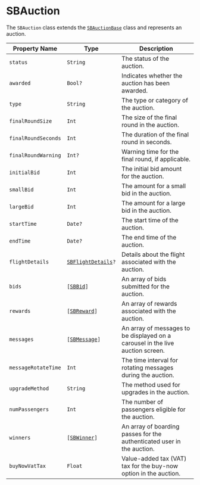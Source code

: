 # SBAuction

The `SBAuction` class extends the [`SBAuctionBase`](object-model/sbauctionbase) class and represents an auction.

| **Property Name**   | **Type**                                                      | **Description**                                                                |
|---------------------|---------------------------------------------------------------|--------------------------------------------------------------------------------|
| `status`            | `String`                                                      | The status of the auction.                                                     |
| `awarded`           | `Bool?`                                                       | Indicates whether the auction has been awarded.                                |
| `type`              | `String`                                                      | The type or category of the auction.                                           |
| `finalRoundSize`    | `Int`                                                         | The size of the final round in the auction.                                    |
| `finalRoundSeconds` | `Int`                                                         | The duration of the final round in seconds.                                    |
| `finalRoundWarning` | `Int?`                                                        | Warning time for the final round, if applicable.                               |
| `initialBid`        | `Int`                                                         | The initial bid amount for the auction.                                        |
| `smallBid`          | `Int`                                                         | The amount for a small bid in the auction.                                     |
| `largeBid`          | `Int`                                                         | The amount for a large bid in the auction.                                     |
| `startTime`         | `Date?`                                                       | The start time of the auction.                                                 |
| `endTime`           | `Date?`                                                       | The end time of the auction.                                                   |
| `flightDetails`     | <code>[SBFlightDetails](object-model/sbflightdetails)?</code> | Details about the flight associated with the auction.                          |
| `bids`              | <code>[[SBBid](object-model/sbbid)]</code>                    | An array of bids submitted for the auction.                                    |
| `rewards`           | <code>[[SBReward](object-model/sbreward)]</code>              | An array of rewards associated with the auction.                               |
| `messages`          | <code>[[SBMessage](object-model/sbmessage)]</code>            | An array of messages to be displayed on a carousel in the live auction screen. |
| `messageRotateTime` | `Int`                                                         | The time interval for rotating messages during the auction.                    |
| `upgradeMethod`     | `String`                                                      | The method used for upgrades in the auction.                                   |
| `numPassengers`     | `Int`                                                         | The number of passengers eligible for the auction.                             |
| `winners`           | <code>[[SBWinner](object-model/sbwinner)]</code>              | An array of boarding passes for the authenticated user in the auction.         |
| `buyNowVatTax`      | `Float`                                                       | Value-added tax (VAT) tax for the buy-now option in the auction.               |
